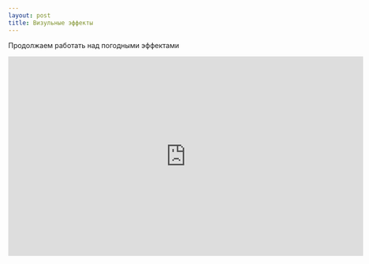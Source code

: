 ```yaml
---
layout: post
title: Визульные эффекты
---
```


Продолжаем работать над погодными эффектами
<div class="width-responsive">
<iframe width="720" height="405" src="https://www.youtube.com/embed/KOpCreJiPy4?rel=0" frameborder="0" allowfullscreen></iframe>
</div>